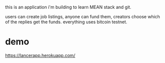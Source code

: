 this is an application i'm building to learn MEAN stack and git.

users can create job listings, anyone can fund them, creators choose which of the replies get the funds. everything uses bitcoin testnet.

# demo
https://lancerapp.herokuapp.com/
